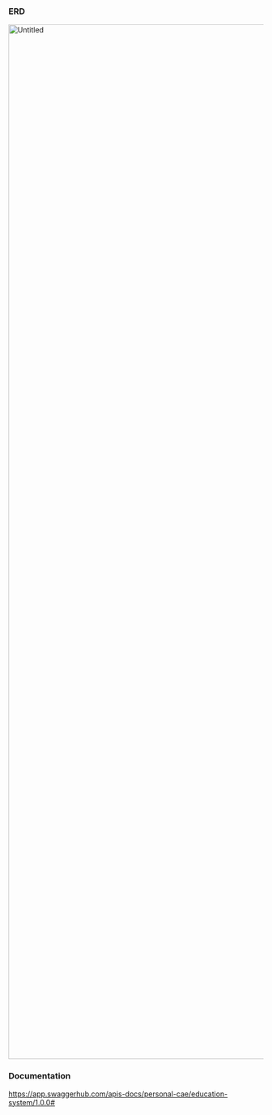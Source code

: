 ### ERD
<img width="3000" height="2040" alt="Untitled" src="https://github.com/user-attachments/assets/eebe01ed-3c84-4c2a-b596-4fd59447c0da" />

### Documentation
https://app.swaggerhub.com/apis-docs/personal-cae/education-system/1.0.0#
